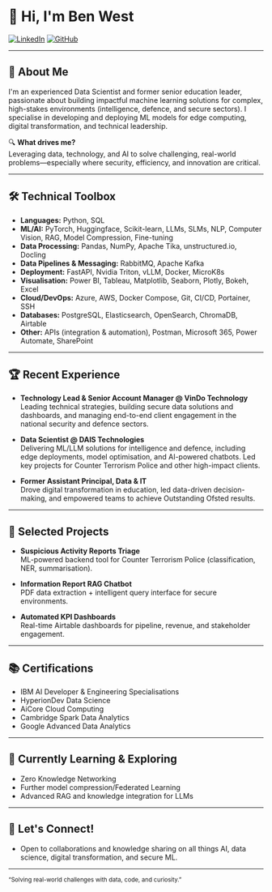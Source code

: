 # 👋 Hi, I'm Ben West

[![LinkedIn](https://img.shields.io/badge/LinkedIn-b--m--s--west-blue?logo=linkedin&logoColor=white)](https://www.linkedin.com/in/b-m-s-west)
[![GitHub](https://img.shields.io/badge/GitHub-B--M--S--West-black?logo=github)](https://github.com/B-M-S-West)

---

## 🚀 About Me

I'm an experienced Data Scientist and former senior education leader, passionate about building impactful machine learning solutions for complex, high-stakes environments (intelligence, defence, and secure sectors). I specialise in developing and deploying ML models for edge computing, digital transformation, and technical leadership. 

🔍 **What drives me?**  
Leveraging data, technology, and AI to solve challenging, real-world problems—especially where security, efficiency, and innovation are critical.

---

## 🛠️ Technical Toolbox

- **Languages:** Python, SQL
- **ML/AI:** PyTorch, Huggingface, Scikit-learn, LLMs, SLMs, NLP, Computer Vision, RAG, Model Compression, Fine-tuning
- **Data Processing:** Pandas, NumPy, Apache Tika, unstructured.io, Docling
- **Data Pipelines & Messaging:** RabbitMQ, Apache Kafka
- **Deployment:** FastAPI, Nvidia Triton, vLLM, Docker, MicroK8s
- **Visualisation:** Power BI, Tableau, Matplotlib, Seaborn, Plotly, Bokeh, Excel
- **Cloud/DevOps:** Azure, AWS, Docker Compose, Git, CI/CD, Portainer, SSH
- **Databases:** PostgreSQL, Elasticsearch, OpenSearch, ChromaDB, Airtable
- **Other:** APIs (integration & automation), Postman, Microsoft 365, Power Automate, SharePoint

---

## 🏆 Recent Experience

- **Technology Lead & Senior Account Manager @ VinDo Technology**  
  Leading technical strategies, building secure data solutions and dashboards, and managing end-to-end client engagement in the national security and defence sectors.

- **Data Scientist @ DAIS Technologies**  
  Delivering ML/LLM solutions for intelligence and defence, including edge deployments, model optimisation, and AI-powered chatbots. Led key projects for Counter Terrorism Police and other high-impact clients.

- **Former Assistant Principal, Data & IT**  
  Drove digital transformation in education, led data-driven decision-making, and empowered teams to achieve Outstanding Ofsted results.

---

## 🧩 Selected Projects

- **Suspicious Activity Reports Triage**  
  ML-powered backend tool for Counter Terrorism Police (classification, NER, summarisation).

- **Information Report RAG Chatbot**  
  PDF data extraction + intelligent query interface for secure environments.

- **Automated KPI Dashboards**  
  Real-time Airtable dashboards for pipeline, revenue, and stakeholder engagement.

---

## 📚 Certifications

- IBM AI Developer & Engineering Specialisations
- HyperionDev Data Science  
- AiCore Cloud Computing  
- Cambridge Spark Data Analytics  
- Google Advanced Data Analytics

---

## 🌱 Currently Learning & Exploring

- Zero Knowledge Networking
- Further model compression/Federated Learning
- Advanced RAG and knowledge integration for LLMs

---

## 🤝 Let's Connect!

- Open to collaborations and knowledge sharing on all things AI, data science, digital transformation, and secure ML.

---

<sub>“Solving real-world challenges with data, code, and curiosity.”</sub>
